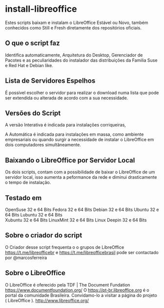 # install-libreoffice

Estes scripts baixam e instalam o LibreOffice Estável ou Novo, também conhecidos como Still e Fresh diretamente dos repositórios oficiais.

## O que o script faz
Identifica automaticamente,  Arquitetura do Desktop, Gerenciador de Pacotes e as peculiaridades do instalador das distribuições da Familia Suse e Red Hat e Debian like.

## Lista de Servidores Espelhos
É possível escolher o servidor para  realizar o download numa lista que pode ser extendida ou alterada de acordo com a sua necessidade.

## Versões do Script
A versão Interativa é indicada para instalações corriqueiras,

A Automática é indicada para instalações em massa, como ambiente empresariais ou quando surgir a necessidade de instalar  o LibreOffice em dois computadores simultâneamente.

## Baixando o LibreOffice por Servidor Local
Os dois scripts, contam com a possibilidade de baixar o LibreOffice de um servidor local, isso aumenta a peformance da rede e diminui drasticamente o tempo de instalação. 


## Testado em
OpenSuse      32 e 64 Bits
Fedora        32 e 64 Bits
Debian        32 e 64 Bits
Ubuntu        32 e 64 Bits
Lubuntu       32 e 64 Bits  
Xubuntu       32 e 64 Bits
LinuxMint     32 e 64 Bits
Linux Deepin  32 e 64 Bits

## Sobre o criador do script
O Criador desse script frequenta o o grupos de LibreOffice
https://t.me/libreofficebr  e https://t.me/libreofficebrasil
pode ser contactado por @marcosferreira

## Sobre o LibreOffice
O LibreOffice  é oferecido pela TDF | The Document Fundation
https://www.documentfoundation.org/
O https://pt-br.libreoffice.org é o portal da comunidade Brasileira.
Convidamo-lo a visitar a  página do projeto ( LibreOffice ).
http://www.libreoffice.org/ 
